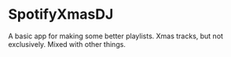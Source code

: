 # SpotifyXmasDJ

A basic app for making some better playlists. Xmas tracks, but not exclusively. Mixed with other things.
